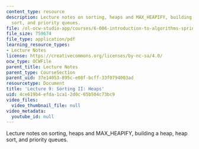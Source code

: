 ```yaml
---
content_type: resource
description: Lecture notes on sorting, heaps and MAX_HEAPIFY, building a heap, heap
  sort, and priority queues.
file: /ol-ocw-studio-app/courses/6-006-introduction-to-algorithms-spring-2008/4ce619b4efda1ca12d0c65b504c73bc9_lec9.pdf
file_size: 759674
file_type: application/pdf
learning_resource_types:
- Lecture Notes
license: https://creativecommons.org/licenses/by-nc-sa/4.0/
ocw_type: OCWFile
parent_title: Lecture Notes
parent_type: CourseSection
parent_uid: 37e14053-895c-e08f-bcff-33f0794003ad
resourcetype: Document
title: 'Lecture 9: Sorting II: Heaps'
uid: 4ce619b4-efda-1ca1-2d0c-65b504c73bc9
video_files:
  video_thumbnail_file: null
video_metadata:
  youtube_id: null
---
```

Lecture notes on sorting, heaps and MAX_HEAPIFY, building a heap, heap sort, and priority queues.